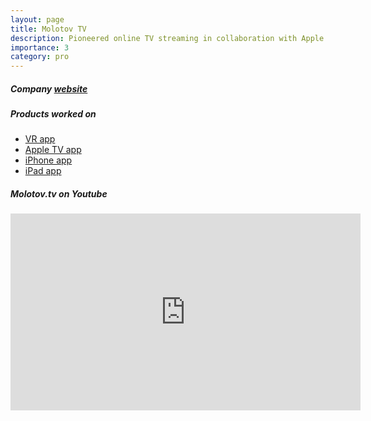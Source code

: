 ```yaml
---
layout: page
title: Molotov TV
description: Pioneered online TV streaming in collaboration with Apple.
importance: 3
category: pro
---
```

<h5>Company <a href="https://www.molotov.tv" target="_blank">website</a></h5>
<h5>Products worked on</h5>
<div class="row">
    <ul>
        <li><a href="https://www.oculus.com/experiences/go/2152219778178495/" target="_blank">VR app</a></li>
        <li><a href="https://apps.apple.com/si/app/molotov-tv-en-direct-replay/id1053134780?platform=appleTV" target="_blank">Apple TV app</a></li>
        <li><a href="https://apps.apple.com/si/app/molotov-tv-en-direct-replay/id1053134780" target="_blank">iPhone app</a></li>
        <li><a href="https://apps.apple.com/si/app/molotov-tv-en-direct-replay/id1053134780?platform=ipad" target="_blank">iPad app</a></li>
    </ul>
</div>
<h5>Molotov.tv on Youtube</h5>
<iframe width="560" height="315" src="https://www.youtube.com/embed/n5jXg_NNiCA?start=1766" title="YouTube video player" frameborder="0" allow="accelerometer; autoplay; clipboard-write; encrypted-media; gyroscope; picture-in-picture" allowfullscreen></iframe>

